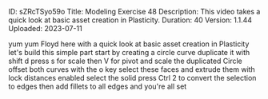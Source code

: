 ID: sZRcTSyo59o
Title: Modeling Exercise 48
Description: This video takes a quick look at basic asset creation in Plasticity.
Duration: 40
Version: 1.1.44
Uploaded: 2023-07-11

yum yum
Floyd here with a quick look at basic
asset creation in Plasticity let's
build this simple part start by creating
a circle curve duplicate it with shift d
press s for scale then V for pivot and
scale the duplicated Circle offset both
curves with the o key
select these faces and extrude them with
lock distances enabled select the solid
press Ctrl 2 to convert the selection to
edges then add fillets to all edges and
you're all set
